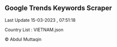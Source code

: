 

## Google Trends Keywords Scraper 
 
Last Update 15-03-2023 , 07:51:18

Country List :
VIETNAM.json



© Abdul Muttaqin 
